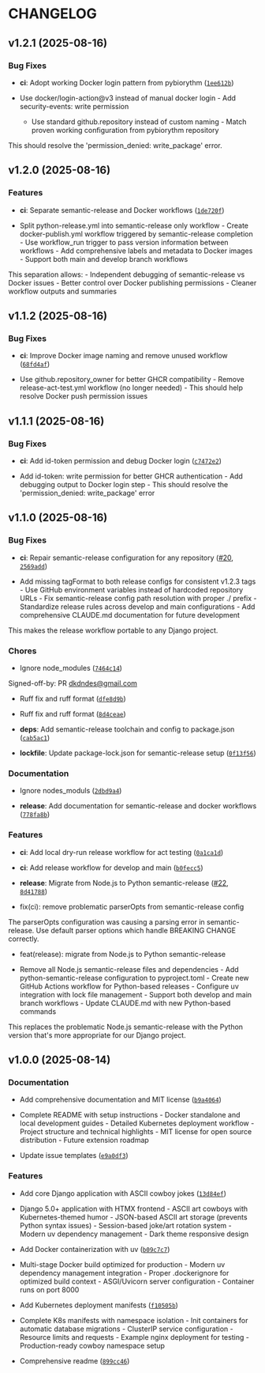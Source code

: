 # CHANGELOG


## v1.2.1 (2025-08-16)

### Bug Fixes

- **ci**: Adopt working Docker login pattern from pybiorythm
  ([`1ee612b`](https://github.com/dkdndes/cowboy-django/commit/1ee612b9f43a2d82286e133906eeffe8247eaaa9))

- Use docker/login-action@v3 instead of manual docker login - Add security-events: write permission
  - Use standard github.repository instead of custom naming - Match proven working configuration
  from pybiorythm repository

This should resolve the 'permission_denied: write_package' error.


## v1.2.0 (2025-08-16)

### Features

- **ci**: Separate semantic-release and Docker workflows
  ([`1de720f`](https://github.com/dkdndes/cowboy-django/commit/1de720f330c92e07a7389f44f4daa7f4cef8d679))

- Split python-release.yml into semantic-release only workflow - Create docker-publish.yml workflow
  triggered by semantic-release completion - Use workflow_run trigger to pass version information
  between workflows - Add comprehensive labels and metadata to Docker images - Support both main and
  develop branch workflows

This separation allows: - Independent debugging of semantic-release vs Docker issues - Better
  control over Docker publishing permissions - Cleaner workflow outputs and summaries


## v1.1.2 (2025-08-16)

### Bug Fixes

- **ci**: Improve Docker image naming and remove unused workflow
  ([`68fd4af`](https://github.com/dkdndes/cowboy-django/commit/68fd4af87b03e2dd29963a9d6dc90b6a7ca51aba))

- Use github.repository_owner for better GHCR compatibility - Remove release-act-test.yml workflow
  (no longer needed) - This should help resolve Docker push permission issues


## v1.1.1 (2025-08-16)

### Bug Fixes

- **ci**: Add id-token permission and debug Docker login
  ([`c7472e2`](https://github.com/dkdndes/cowboy-django/commit/c7472e20b0cd7947308574b205cd72b23779e4de))

- Add id-token: write permission for better GHCR authentication - Add debugging output to Docker
  login step - This should resolve the 'permission_denied: write_package' error


## v1.1.0 (2025-08-16)

### Bug Fixes

- **ci**: Repair semantic-release configuration for any repository
  ([#20](https://github.com/dkdndes/cowboy-django/pull/20),
  [`2569add`](https://github.com/dkdndes/cowboy-django/commit/2569add1a42a8c1ceba6b20e25456a1807df7149))

- Add missing tagFormat to both release configs for consistent v1.2.3 tags - Use GitHub environment
  variables instead of hardcoded repository URLs - Fix semantic-release config path resolution with
  proper ./ prefix - Standardize release rules across develop and main configurations - Add
  comprehensive CLAUDE.md documentation for future development

This makes the release workflow portable to any Django project.

### Chores

- Ignore node_modules
  ([`7464c14`](https://github.com/dkdndes/cowboy-django/commit/7464c14eb95161fb90fb84e5268810c20a3ccb40))

Signed-off-by: PR <dkdndes@gmail.com>

- Ruff fix and ruff format
  ([`dfe8d9b`](https://github.com/dkdndes/cowboy-django/commit/dfe8d9b5b24cc0b568f64fadcb09099fe720df0a))

- Ruff fix and ruff format
  ([`8d4ceae`](https://github.com/dkdndes/cowboy-django/commit/8d4ceae7c49336e3c7f35bcabc4b0b4fa5e4de83))

- **deps**: Add semantic-release toolchain and config to package.json
  ([`cab5ac1`](https://github.com/dkdndes/cowboy-django/commit/cab5ac15317ba0632454d331b2803a1a6baeab45))

- **lockfile**: Update package-lock.json for semantic-release setup
  ([`0f13f56`](https://github.com/dkdndes/cowboy-django/commit/0f13f56d17770d3ab4e07867b6318190b331c12d))

### Documentation

- Ignore nodes_moduls
  ([`2dbd9a4`](https://github.com/dkdndes/cowboy-django/commit/2dbd9a4bd36fff874dc7cf688cb92d3765afd2ea))

- **release**: Add documentation for semantic-release and docker workflows
  ([`778fa8b`](https://github.com/dkdndes/cowboy-django/commit/778fa8b930851068db649c27d6916def4ed1b105))

### Features

- **ci**: Add local dry-run release workflow for act testing
  ([`0a1ca1d`](https://github.com/dkdndes/cowboy-django/commit/0a1ca1d7fdb77cb70a3b74ac52337a36a315b1f7))

- **ci**: Add release workflow for develop and main
  ([`b0fecc5`](https://github.com/dkdndes/cowboy-django/commit/b0fecc5e87641ad798ff3afe39b3e03105463011))

- **release**: Migrate from Node.js to Python semantic-release
  ([#22](https://github.com/dkdndes/cowboy-django/pull/22),
  [`8d41788`](https://github.com/dkdndes/cowboy-django/commit/8d41788313b0896c9bdfd06a6733367adf6de4a8))

* fix(ci): remove problematic parserOpts from semantic-release config

The parserOpts configuration was causing a parsing error in semantic-release. Use default parser
  options which handle BREAKING CHANGE correctly.

* feat(release): migrate from Node.js to Python semantic-release

- Remove all Node.js semantic-release files and dependencies - Add python-semantic-release
  configuration to pyproject.toml - Create new GitHub Actions workflow for Python-based releases -
  Configure uv integration with lock file management - Support both develop and main branch
  workflows - Update CLAUDE.md with new Python-based commands

This replaces the problematic Node.js semantic-release with the Python version that's more
  appropriate for our Django project.


## v1.0.0 (2025-08-14)

### Documentation

- Add comprehensive documentation and MIT license
  ([`b9a4064`](https://github.com/dkdndes/cowboy-django/commit/b9a406415988817bf31a89f7019e41333eff5cb1))

- Complete README with setup instructions - Docker standalone and local development guides -
  Detailed Kubernetes deployment workflow - Project structure and technical highlights - MIT license
  for open source distribution - Future extension roadmap

- Update issue templates
  ([`e9a0df3`](https://github.com/dkdndes/cowboy-django/commit/e9a0df3c449d928b05aeb10ea48f2499bbb09347))

### Features

- Add core Django application with ASCII cowboy jokes
  ([`13d84ef`](https://github.com/dkdndes/cowboy-django/commit/13d84ef3364e3f1498256da573e04f16c1061327))

- Django 5.0+ application with HTMX frontend - ASCII art cowboys with Kubernetes-themed humor -
  JSON-based ASCII art storage (prevents Python syntax issues) - Session-based joke/art rotation
  system - Modern uv dependency management - Dark theme responsive design

- Add Docker containerization with uv
  ([`b09c7c7`](https://github.com/dkdndes/cowboy-django/commit/b09c7c7ea3eb7ab3914d5242e11c1de53988ec0d))

- Multi-stage Docker build optimized for production - Modern uv dependency management integration -
  Proper .dockerignore for optimized build context - ASGI/Uvicorn server configuration - Container
  runs on port 8000

- Add Kubernetes deployment manifests
  ([`f10505b`](https://github.com/dkdndes/cowboy-django/commit/f10505b82c2abea757489cc604f66aca971d29f0))

- Complete K8s manifests with namespace isolation - Init containers for automatic database
  migrations - ClusterIP service configuration - Resource limits and requests - Example nginx
  deployment for testing - Production-ready cowboy namespace setup

- Comprehensive readme
  ([`899cc46`](https://github.com/dkdndes/cowboy-django/commit/899cc4612040d65841e073343128a7c1c6608ab7))
